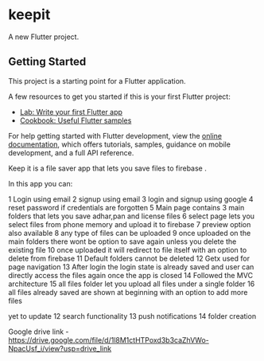 # keepit

A new Flutter project.

## Getting Started

This project is a starting point for a Flutter application.

A few resources to get you started if this is your first Flutter project:

- [Lab: Write your first Flutter app](https://docs.flutter.dev/get-started/codelab)
- [Cookbook: Useful Flutter samples](https://docs.flutter.dev/cookbook)

For help getting started with Flutter development, view the
[online documentation](https://docs.flutter.dev/), which offers tutorials,
samples, guidance on mobile development, and a full API reference.

Keep it is a file saver app that lets you save files to firebase .

In this app you can:

1 Login using email
2 signup using email
3 login and signup using google
4 reset password if credentials are forgotten 
5 Main page contains 3 main folders that lets you save adhar,pan and license files 
6 select page lets you select files from phone memory and upload it to firebase 
7 preview option also available
8 any type of files can be uploaded 
9 once uploaded on the main folders there wont be option to save again unless you delete the existing file 
10 once uploaded it will redirect to file itself with an option to delete from firebase 
11 Default folders cannot be deleted 
12 Getx used for page navigation 
13 After login the login state is already saved and user can directly access the files again once the app is closed 
14 Followed the MVC architecture
15 all files folder let you upload all files under a single folder
16 all files already saved are shown at beginning with an option to add more files


yet to update
 12 search functionality
 13 push notifications
 14 folder creation 


 Google drive link - https://drive.google.com/file/d/1l8M1ctHTPoxd3b3caZhVWo-NpacUsf_i/view?usp=drive_link